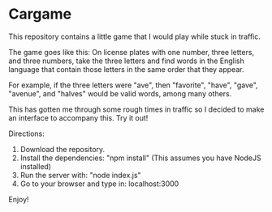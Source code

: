 # Cargame

This repository contains a little game that I would play while stuck in traffic.

The game goes like this:
On license plates with one number, three letters, and three numbers, take the three letters and find words in the English language that contain those letters in the same order that they appear.

For example, if the three letters were "ave", then "favorite", "have", "gave", "avenue", and "halves" would be valid words, among many others.

This has gotten me through some rough times in traffic so I decided to make an interface to accompany this. Try it out!


Directions:

1) Download the repository.
2) Install the dependencies: "npm install" (This assumes you have NodeJS installed)
3) Run the server with: "node index.js"
4) Go to your browser and type in: localhost:3000

Enjoy!